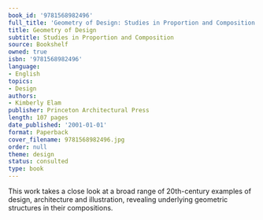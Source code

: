 ```yaml
---
book_id: '9781568982496'
full_title: 'Geometry of Design: Studies in Proportion and Composition'
title: Geometry of Design
subtitle: Studies in Proportion and Composition
source: Bookshelf
owned: true
isbn: '9781568982496'
language:
- English
topics:
- Design
authors:
- Kimberly Elam
publisher: Princeton Architectural Press
length: 107 pages
date_published: '2001-01-01'
format: Paperback
cover_filename: 9781568982496.jpg
order: null
theme: design
status: consulted
type: book
---
```

This work takes a close look at a broad range of 20th-century examples of design, architecture and illustration, revealing underlying geometric structures in their compositions.
